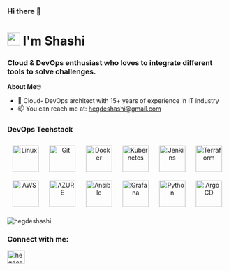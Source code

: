 ### Hi there 👋
<h1 align="left"> <img src="https://github.com/TheDudeThatCode/TheDudeThatCode/blob/master/Assets/Hi.gif" width="29">
I'm Shashi</h1>
<h3 align="left"> Cloud & DevOps enthusiast who loves to integrate different tools to solve challenges.</h3>

**About Me**🤓
- 🏫 Cloud- DevOps architect with 15+ years of experience in IT industry
- 📫 You can reach me at: hegdeshashi@gmail.com
 


### DevOps Techstack 

<div align="center"> 
<img style="margin: 10px" src="https://profilinator.rishav.dev/skills-assets/linux-original.svg" alt="Linux" height="60" />
<img style="margin: 10px" src="https://profilinator.rishav.dev/skills-assets/git-scm-icon.svg" alt="Git" height="60" />     
<img style="margin: 10px" src="https://profilinator.rishav.dev/skills-assets/docker-original-wordmark.svg" alt="Docker" height="60" />  
<img style="margin: 10px" src="https://profilinator.rishav.dev/skills-assets/kubernetes-icon.svg" alt="Kubernetes" height="60" /> 
<img style="margin: 10px" src="https://profilinator.rishav.dev/skills-assets/jenkins-icon.svg" alt="Jenkins" height="60" /> 
<img style="margin: 10px" src="https://profilinator.rishav.dev/skills-assets/terraformio-icon.svg" alt="Terraform" height="60" />  
<img style="margin: 10px" src="https://lavca.org/app/uploads/2019/10/aws-logo-square.png" alt="AWS" height="60" />      
<img style="margin: 10px" src="https://www.pngfind.com/pngs/m/597-5975946_microsoft-azure-logo-svg-hd-png-download.png" alt="AZURE" height="60" />  
<img style="margin: 10px" src="https://media.trustradius.com/product-logos/ai/vQ/ATKTZ7HRC8TF.PNG" alt="Ansible" height="60" />  
<img style="margin: 10px" src="https://profilinator.rishav.dev/skills-assets/grafana.png" alt="Grafana" height="60" />    
<img style="margin: 10px" src="https://profilinator.rishav.dev/skills-assets/python-original.svg" alt="Python" height="60" />  
<img style="margin: 10px" src="https://coralogix.com/wp-content/uploads/2021/06/Argo-CD-Version-Tags-1000X1000.png" alt="Argo CD" height="60" />
</div>


<p align="left"> <img src="https://komarev.com/ghpvc/?username=hegdeshashi&label=Profile%20views&color=0e75b6&style=flat" alt="hegdeshashi" /> </p>

<h3 align="left">Connect with me:</h3>
<p align="left">
<a href="https://www.linkedin.com/in/hegdeshashi/" target="blank"><img align="center" src="https://raw.githubusercontent.com/rahuldkjain/github-profile-readme-generator/master/src/images/icons/Social/linked-in-alt.svg" alt="hegdeshashi" height="30" width="40" /></a>
</p>

